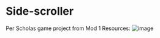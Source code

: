 # Side-scroller
Per Scholas game project from Mod 1
Resources:
![image](https://user-images.githubusercontent.com/20972876/146654505-9f03cd2c-f23e-4712-ba4a-e909fb9d4966.png)


